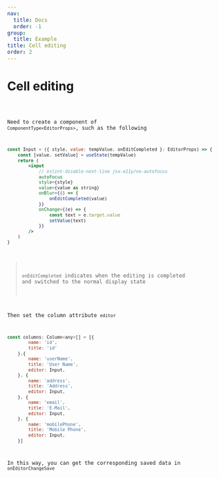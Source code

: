 ```yaml
---
nav:
  title: Docs
  order: -1
group:
  title: Example
title: Cell editing
order: 2
---
```


# Cell editing

<code src="../../../src/editor.tsx" title="Cell editing" desc="Provide a cell-editable table, Double click to edit" />

Need to create a component of `ComponentType<EditorProps>`, such as the following
 
```jsx | pure
const Input = ({ style, value: tempValue, onEditCompleted }: EditorProps) => {
    const [value, setValue] = useState(tempValue)
    return (
        <input
            // eslint-disable-next-line jsx-a11y/no-autofocus
            autoFocus
            style={style}
            value={value as string}
            onBlur={() => {
                onEditCompleted(value)
            }}
            onChange={(e) => {
                const text = e.target.value
                setValue(text)
            }}
        />
    )
}
```

> `onEditCompleted` indicates when the editing is completed and switched to the normal display state

Then set the column attribute `editor`

```jsx | pure
const columns: Column<any>[] = [{
        name: 'id',
        title: 'id'
    },{
        name: 'userName',
        title: 'User Name',
        editor: Input,
    }, {
        name: 'address',
        title: 'Address',
        editor: Input,
    }, {
        name: 'email',
        title: 'E-Mail',
        editor: Input,
    }, {
        name: 'mobilePhone',
        title: 'Mobile Phone',
        editor: Input,
    }]
```

In this way, you can get the corresponding saved data in `onEditorChangeSave`
